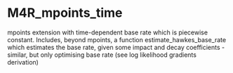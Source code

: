 # M4R_mpoints_time
mpoints extension with time-dependent base rate which is piecewise constant. Includes, beyond mpoints, a function estimate_hawkes_base_rate which estimates the base rate, given some impact and decay coefficients - similar, but only optimising base rate (see log likelihood gradients derivation)
